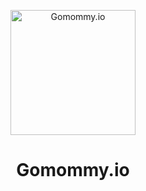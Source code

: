 <p align="center">
  <img width="200" src="https://avatars.githubusercontent.com/u/99270059" alt="Gomommy.io">
</p>
  <h1 align="center">Gomommy.io</h1>

